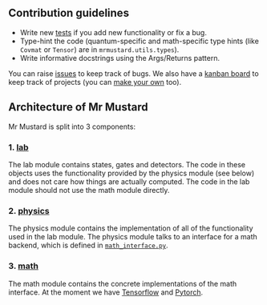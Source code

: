 ## Contribution guidelines

- Write new [tests](https://github.com/XanaduAI/MrMustard/tree/main/tests) if you add new functionality or fix a bug.
- Type-hint the code (quantum-specific and math-specific type hints (like `Covmat` or `Tensor`) are in `mrmustard.utils.types`).
- Write informative docstrings using the Args/Returns pattern.

You can raise [issues](https://github.com/XanaduAI/MrMustard/issues) to keep track of bugs. We also have a [kanban board](https://github.com/XanaduAI/MrMustard/projects/1) to keep track of projects (you can [make your own](https://github.com/XanaduAI/MrMustard/projects) too).
## Architecture of Mr Mustard
Mr Mustard is split into 3 components:

### 1. [lab](https://github.com/XanaduAI/MrMustard/blob/main/mrmustard/lab)
The lab module contains states, gates and detectors. The code in these objects uses the functionality provided by the physics module (see below) and does not care how things are actually computed. The code in the lab module should not use the math module directly.

### 2. [physics](https://github.com/XanaduAI/MrMustard/blob/main/mrmustard/physics)
The physics module contains the implementation of all of the functionality used in the lab module. The physics module talks to an interface for a math backend, which is defined in [`math_interface.py`](https://github.com/XanaduAI/MrMustard/blob/main/mrmustard/physics/math_interface.py).

### 3. [math](https://github.com/XanaduAI/MrMustard/blob/main/mrmustard/math)
The math module contains the concrete implementations of the math interface. At the moment we have [Tensorflow](https://github.com/XanaduAI/MrMustard/blob/main/mrmustard/math/tensorflow.py) and [Pytorch](https://github.com/XanaduAI/MrMustard/blob/main/mrmustard/math/torch.py).
